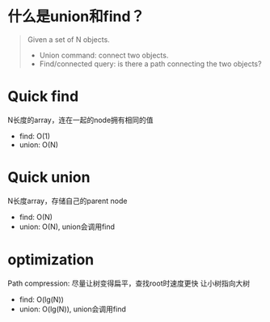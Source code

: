 # 什么是union和find？
> Given a set of N objects.
>- Union command: connect two objects.
>- Find/connected query: is there a path connecting the two objects?

# Quick find
N长度的array，连在一起的node拥有相同的值
- find: O(1)
- union: O(N)
# Quick union
N长度array，存储自己的parent node
- find: O(N)
- union: O(N), union会调用find
# optimization
Path compression: 尽量让树变得扁平，查找root时速度更快
让小树指向大树
- find: O(lg(N))
- union: O(lg(N)), union会调用find